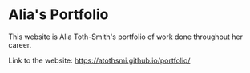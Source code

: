 # Alia's Portfolio

This website is Alia Toth-Smith's portfolio of work done throughout her career.

Link to the website: https://atothsmi.github.io/portfolio/
